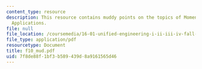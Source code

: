 ```yaml
---
content_type: resource
description: This resource contains muddy points on the topics of Momentum Theorem
  Applications.
file: null
file_location: /coursemedia/16-01-unified-engineering-i-ii-iii-iv-fall-2005-spring-2006/7f8de88f1bf3b589439d8a9161565d46_f10_mud.pdf
file_type: application/pdf
resourcetype: Document
title: f10_mud.pdf
uid: 7f8de88f-1bf3-b589-439d-8a9161565d46
---
```

